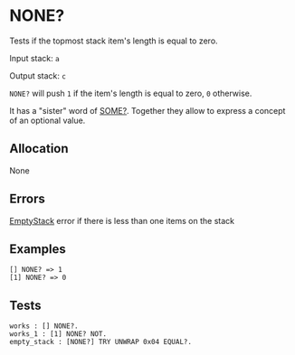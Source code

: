 # NONE?

Tests if the topmost stack item's length is equal to zero.

Input stack: `a`

Output stack: `c`

`NONE?` will push `1` if the item's length is equal to zero, `0` otherwise.

It has a "sister" word of [SOME?](SOMEQ.md). Together they allow to
express a concept of an optional value.

## Allocation

None

## Errors

[EmptyStack](./ERRORS/EmptyStack.md) error if there is less than one items on the stack

## Examples

```
[] NONE? => 1
[1] NONE? => 0
```

## Tests

```test
works : [] NONE?.
works_1 : [1] NONE? NOT.
empty_stack : [NONE?] TRY UNWRAP 0x04 EQUAL?.
```